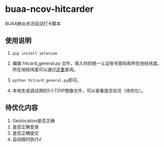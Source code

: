 # buaa-ncov-hitcarder

BUAA肺炎状况自动打卡脚本

## 使用说明

1. `pip install selenium`

2. 编辑 hitcard_general.py 文件，填入你的统一认证账号密码和所在地经纬度。所在地经纬度可以通过[这里](https://jingweidu.51240.com/)查询。
3. `python hitcard_general.py`即可。
4. 本地生成调试用的5个720P图像文件，可以查看提交状况（待优化）。

## 待优化内容

1. Geolocation是否正确
2. 是否正确登录
3. 是否正确提交
4. 自动按时执行√
